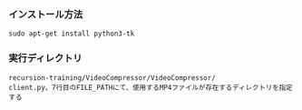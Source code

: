 ### インストール方法
```
sudo apt-get install python3-tk
```
### 実行ディレクトリ
```
recursion-training/VideoCompressor/VideoCompressor/
client.py、7行目のFILE_PATHにて、使用するMP4ファイルが存在するディレクトリを指定する
```